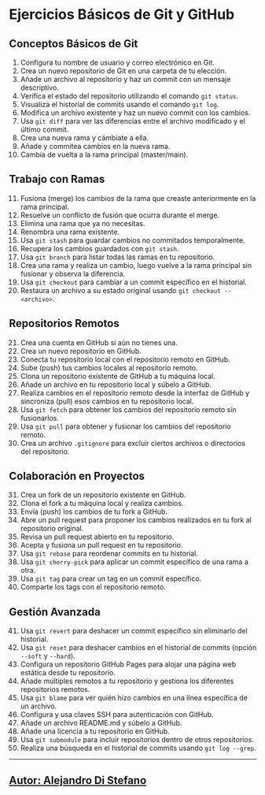 
# Ejercicios Básicos de Git y GitHub

## Conceptos Básicos de Git

1. Configura tu nombre de usuario y correo electrónico en Git.
2. Crea un nuevo repositorio de Git en una carpeta de tu elección.
3. Añade un archivo al repositorio y haz un commit con un mensaje descriptivo.
4. Verifica el estado del repositorio utilizando el comando `git status`.
5. Visualiza el historial de commits usando el comando `git log`.
6. Modifica un archivo existente y haz un nuevo commit con los cambios.
7. Usa `git diff` para ver las diferencias entre el archivo modificado y el último commit.
8. Crea una nueva rama y cámbiate a ella.
9. Añade y commitea cambios en la nueva rama.
10. Cambia de vuelta a la rama principal (master/main).

## Trabajo con Ramas

11. Fusiona (merge) los cambios de la rama que creaste anteriormente en la rama principal.
12. Resuelve un conflicto de fusión que ocurra durante el merge.
13. Elimina una rama que ya no necesitas.
14. Renombra una rama existente.
15. Usa `git stash` para guardar cambios no commitados temporalmente.
16. Recupera los cambios guardados con `git stash`.
17. Usa `git branch` para listar todas las ramas en tu repositorio.
18. Crea una rama y realiza un cambio, luego vuelve a la rama principal sin fusionar y observa la diferencia.
19. Usa `git checkout` para cambiar a un commit específico en el historial.
20. Restaura un archivo a su estado original usando `git checkout -- <archivo>`.

## Repositorios Remotos

21. Crea una cuenta en GitHub si aún no tienes una.
22. Crea un nuevo repositorio en GitHub.
23. Conecta tu repositorio local con el repositorio remoto en GitHub.
24. Sube (push) tus cambios locales al repositorio remoto.
25. Clona un repositorio existente de GitHub a tu máquina local.
26. Añade un archivo en tu repositorio local y súbelo a GitHub.
27. Realiza cambios en el repositorio remoto desde la interfaz de GitHub y sincroniza (pull) esos cambios en tu repositorio local.
28. Usa `git fetch` para obtener los cambios del repositorio remoto sin fusionarlos.
29. Usa `git pull` para obtener y fusionar los cambios del repositorio remoto.
30. Crea un archivo `.gitignore` para excluir ciertos archivos o directorios del repositorio.

## Colaboración en Proyectos

31. Crea un fork de un repositorio existente en GitHub.
32. Clona el fork a tu máquina local y realiza cambios.
33. Envía (push) los cambios de tu fork a GitHub.
34. Abre un pull request para proponer los cambios realizados en tu fork al repositorio original.
35. Revisa un pull request abierto en tu repositorio.
36. Acepta y fusiona un pull request en tu repositorio.
37. Usa `git rebase` para reordenar commits en tu historial.
38. Usa `git cherry-pick` para aplicar un commit específico de una rama a otra.
39. Usa `git tag` para crear un tag en un commit específico.
40. Comparte los tags con el repositorio remoto.

## Gestión Avanzada

41. Usa `git revert` para deshacer un commit específico sin eliminarlo del historial.
42. Usa `git reset` para deshacer cambios en el historial de commits (opción `--soft` y `--hard`).
43. Configura un repositorio GitHub Pages para alojar una página web estática desde tu repositorio.
44. Añade múltiples remotos a tu repositorio y gestiona los diferentes repositorios remotos.
45. Usa `git blame` para ver quién hizo cambios en una línea específica de un archivo.
46. Configura y usa claves SSH para autenticación con GitHub.
47. Añade un archivo README.md y súbelo a GitHub.
48. Añade una licencia a tu repositorio en GitHub.
49. Usa `git submodule` para incluir repositorios dentro de otros repositorios.
50. Realiza una búsqueda en el historial de commits usando `git log --grep`.

---

## [Autor: Alejandro Di Stefano](https://github.com/Drako01)